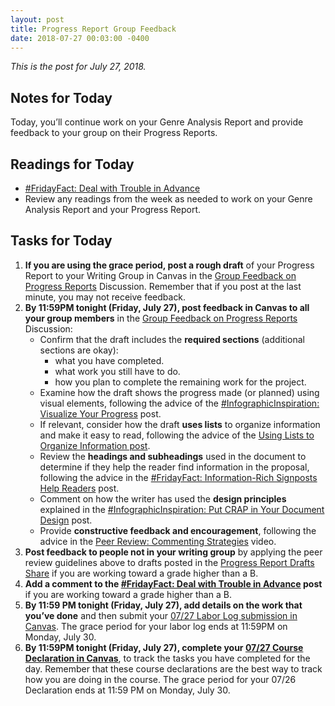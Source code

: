 ```yaml
---
layout: post
title: Progress Report Group Feedback
date: 2018-07-27 00:03:00 -0400
---
```

<p><em>This is the post for July 27, 2018.</em></p>
<h2 id="notes">Notes for Today</h2>
<p>Today, you’ll continue work on your Genre Analysis Report and provide feedback to your group on their Progress Reports.</p>
<h2 id="readings">Readings for Today</h2>
<ul>
  <li><a href="https://tracigardner.github.io/DealWithTrouble/" target="_blank">#FridayFact: Deal with Trouble in Advance</a></li>
  <li>Review any readings from the week as needed to work on your Genre Analysis Report and your Progress Report.</li>
</ul>
<h2 id="tasks">Tasks for Today</h2>
<ol class="listDS">
  <li><strong>If you are using the grace period, post a rough draft</strong> of your Progress Report to your Writing Group in Canvas in the <a href="https://canvas.vt.edu/courses/70739/discussion_topics/362554" target="_parent">Group Feedback on Progress Reports</a> Discussion. Remember that if you post at the last minute, you may not receive feedback.</li>
  <li><strong>By 11:59PM tonight (Friday, July 27), post feedback in Canvas to all your group members</strong> in the <a href="https://canvas.vt.edu/courses/70739/discussion_topics/362554" target="_parent">Group Feedback on Progress Reports</a> Discussion:
    <ul>
    <li>Confirm that the draft includes the <strong>required sections</strong> (additional sections are okay):
      <ul><li>what you have completed.</li>
      <li>what work you still have to do.</li>
      <li>how you plan to complete the remaining work for the project.</li>
      </ul></li>
    <li>Examine how the draft shows the progress made (or planned) using visual elements, following the advice of  the <a href="https://tracigardner.github.io/VisualizeProgress" target="_blank">#InfographicInspiration: Visualize Your Progress</a> post.</li>
    <li>If relevant, consider how the draft <strong>uses lists</strong> to organize information and make it easy to read, following the advice of the <a href="https://tracigardner.github.io/UsingLists/" target="_blank">Using Lists to Organize Information post</a>.</li>
    <li>Review the <strong>headings and subheadings</strong> used in the document to determine if they help the reader find information in the proposal, following the advice in the <a href="http://tracigardner.github.io//InfoRichHeadings/" target="_blank">#FridayFact: Information-Rich Signposts Help Readers</a> post.</li>
    <li>Comment on how the writer has used the <strong>design principles</strong> explained in the <a href="http://tracigardner.github.io/CRAPdesign/" target="_blank">#InfographicInspiration: Put CRAP in Your Document Design</a> post.</li>
    <li>Provide <strong>constructive feedback and encouragement</strong>, following the advice in the <a href="https://youtu.be/GlSCMx9-fGA" target="_blank">Peer Review: Commenting Strategies</a> video.</li></ul>
  </li>
  <li><strong>Post feedback to people not in your writing group</strong> by applying the peer review guidelines above to drafts posted in the <a href="https://canvas.vt.edu/courses/70739/discussion_topics/362543" target="_parent">Progress Report Drafts Share</a> if you are working toward a grade higher than a B.</li>
  <li><strong>Add a comment to the <a href="https://tracigardner.github.io/DealWithTrouble/" target="_blank">#FridayFact: Deal with Trouble in Advance</a> post</strong> if you are working toward a grade higher than a B.</li>
  <li><strong>By 11:59 PM tonight (Friday, July 27), add details on the work that you&rsquo;ve done</strong> and then submit your  <a href="https://canvas.vt.edu/courses/70739/assignments/444292" target="_parent">07/27 Labor Log submission  in Canvas</a>.  The grace period for your labor log ends at 11:59PM on Monday, July 30.</li>
  <li><strong>By 11:59PM tonight (Friday, July 27), complete your <a href="https://canvas.vt.edu/courses/70739/quizzes/112227" target="_parent">07/27 Course Declaration in Canvas</a></strong>, to track the tasks you have completed for the day. Remember that these course declarations are the best way to track how you are doing in the course. The grace period for your 07/26 Declaration ends at 11:59 PM on Monday, July 30.</li></ol>
